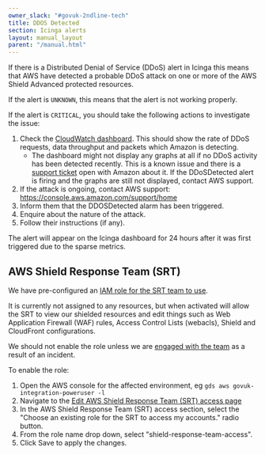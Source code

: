 ```yaml
---
owner_slack: "#govuk-2ndline-tech"
title: DDOS Detected
section: Icinga alerts
layout: manual_layout
parent: "/manual.html"
---
```


If there is a Distributed Denial of Service (DDoS) alert in Icinga this means that
AWS have detected a probable DDoS attack on one or more of the AWS Shield Advanced
protected resources.

If the alert is `UNKNOWN`, this means that the alert is not working properly.

If the alert is `CRITICAL`, you should take the following actions to investigate the issue:

1. Check the [CloudWatch dashboard](https://eu-west-1.console.aws.amazon.com/cloudwatch/home?region=eu-west-1#cw:dashboard=DDoSProtection). This should show the rate of DDoS requests, data throughput and packets which Amazon is detecting.
    * The dashboard might not display any graphs at all if no DDoS activity has been detected recently. This is a known issue and there is a [support ticket](https://console.aws.amazon.com/support/cases#/6554017771/en) open with Amazon about it. If the DDoSDetected alert is firing and the graphs are still not displayed, contact AWS support.
1. If the attack is ongoing, contact AWS support: <https://console.aws.amazon.com/support/home>
1. Inform them that the DDOSDetected alarm has been triggered.
1. Enquire about the nature of the attack.
1. Follow their instructions (if any).

The alert will appear on the Icinga dashboard for 24 hours after it was first triggered
due to the sparse metrics.

## AWS Shield Response Team (SRT)

We have pre-configured an [IAM role for the SRT team to use](https://github.com/alphagov/govuk-aws/pull/1550/files).

It is currently not assigned to any resources, but when activated will allow
the SRT to view our shielded resources and edit things such as Web Application
Firewall (WAF) rules, Access Control Lists (webacls), Shield and CloudFront
configurations.

We should not enable the role unless we are [engaged with the team](https://docs.aws.amazon.com/waf/latest/developerguide/ddos-edit-drt.html)
as a result of an incident.

To enable the role:

1. Open the AWS console for the affected environment, eg `gds aws govuk-integration-poweruser -l`
1. Navigate to the [Edit AWS Shield Response Team (SRT) access page](https://console.aws.amazon.com/wafv2/shieldv2#/drt_settings/edit)
1. In the AWS Shield Response Team (SRT) access section, select the "Choose an existing role for the SRT to access my accounts." radio button.
1. From the role name drop down, select "shield-response-team-access".
1. Click Save to apply the changes.
